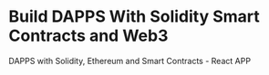 # Build DAPPS With Solidity Smart Contracts and Web3
DAPPS with Solidity, Ethereum and Smart Contracts - React APP
